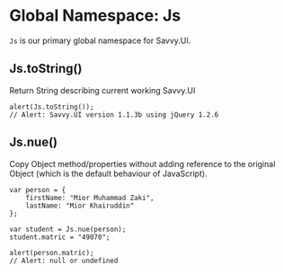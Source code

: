 
# Global Namespace: Js #
`Js` is our primary global namespace for Savvy.UI.

## Js.toString() ##
Return String describing current working Savvy.UI
```
alert(Js.toString());
// Alert: Savvy.UI version 1.1.3b using jQuery 1.2.6
```

## Js.nue() ##
Copy Object method/properties without adding reference to the original Object (which is the default behaviour of JavaScript).
```
var person = {
	firstName: "Mior Muhammad Zaki",
	lastName: "Mior Khairuddin"
};
			
var student = Js.nue(person);
student.matric = "49070";

alert(person.matric);
// Alert: null or undefined
```